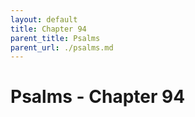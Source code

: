 ```yaml
---
layout: default
title: Chapter 94
parent_title: Psalms
parent_url: ./psalms.md
---
```


# Psalms - Chapter 94
